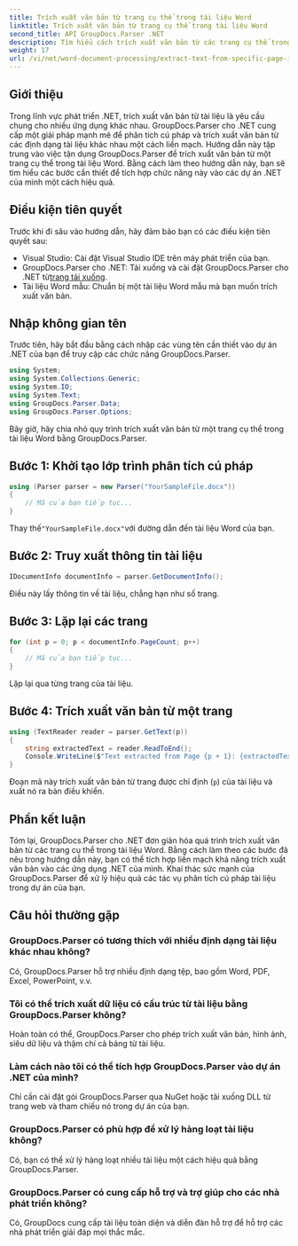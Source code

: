 ```yaml
---
title: Trích xuất văn bản từ trang cụ thể trong tài liệu Word
linktitle: Trích xuất văn bản từ trang cụ thể trong tài liệu Word
second_title: API GroupDocs.Parser .NET
description: Tìm hiểu cách trích xuất văn bản từ các trang cụ thể trong tài liệu Word bằng GroupDocs.Parser cho .NET. Tích hợp khả năng trích xuất văn bản vào .NET của bạn.
weight: 17
url: /vi/net/word-document-processing/extract-text-from-specific-page-in-word-document/
---
```

## Giới thiệu
Trong lĩnh vực phát triển .NET, trích xuất văn bản từ tài liệu là yêu cầu chung cho nhiều ứng dụng khác nhau. GroupDocs.Parser cho .NET cung cấp một giải pháp mạnh mẽ để phân tích cú pháp và trích xuất văn bản từ các định dạng tài liệu khác nhau một cách liền mạch. Hướng dẫn này tập trung vào việc tận dụng GroupDocs.Parser để trích xuất văn bản từ một trang cụ thể trong tài liệu Word. Bằng cách làm theo hướng dẫn này, bạn sẽ tìm hiểu các bước cần thiết để tích hợp chức năng này vào các dự án .NET của mình một cách hiệu quả.
## Điều kiện tiên quyết
Trước khi đi sâu vào hướng dẫn, hãy đảm bảo bạn có các điều kiện tiên quyết sau:
- Visual Studio: Cài đặt Visual Studio IDE trên máy phát triển của bạn.
-  GroupDocs.Parser cho .NET: Tải xuống và cài đặt GroupDocs.Parser cho .NET từ[trang tải xuống](https://releases.groupdocs.com/parser/net/).
- Tài liệu Word mẫu: Chuẩn bị một tài liệu Word mẫu mà bạn muốn trích xuất văn bản.

## Nhập không gian tên
Trước tiên, hãy bắt đầu bằng cách nhập các vùng tên cần thiết vào dự án .NET của bạn để truy cập các chức năng GroupDocs.Parser.
```csharp
using System;
using System.Collections.Generic;
using System.IO;
using System.Text;
using GroupDocs.Parser.Data;
using GroupDocs.Parser.Options;
```

Bây giờ, hãy chia nhỏ quy trình trích xuất văn bản từ một trang cụ thể trong tài liệu Word bằng GroupDocs.Parser.
## Bước 1: Khởi tạo lớp trình phân tích cú pháp
```csharp
using (Parser parser = new Parser("YourSampleFile.docx"))
{
    // Mã của bạn tiếp tục...
}
```
 Thay thế`"YourSampleFile.docx"`với đường dẫn đến tài liệu Word của bạn.
## Bước 2: Truy xuất thông tin tài liệu
```csharp
IDocumentInfo documentInfo = parser.GetDocumentInfo();
```
Điều này lấy thông tin về tài liệu, chẳng hạn như số trang.
## Bước 3: Lặp lại các trang
```csharp
for (int p = 0; p < documentInfo.PageCount; p++)
{
    // Mã của bạn tiếp tục...
}
```
Lặp lại qua từng trang của tài liệu.
## Bước 4: Trích xuất văn bản từ một trang
```csharp
using (TextReader reader = parser.GetText(p))
{
    string extractedText = reader.ReadToEnd();
    Console.WriteLine($"Text extracted from Page {p + 1}: {extractedText}");
}
```
Đoạn mã này trích xuất văn bản từ trang được chỉ định (`p`) của tài liệu và xuất nó ra bàn điều khiển.

## Phần kết luận
Tóm lại, GroupDocs.Parser cho .NET đơn giản hóa quá trình trích xuất văn bản từ các trang cụ thể trong tài liệu Word. Bằng cách làm theo các bước đã nêu trong hướng dẫn này, bạn có thể tích hợp liền mạch khả năng trích xuất văn bản vào các ứng dụng .NET của mình. Khai thác sức mạnh của GroupDocs.Parser để xử lý hiệu quả các tác vụ phân tích cú pháp tài liệu trong dự án của bạn.

## Câu hỏi thường gặp
### GroupDocs.Parser có tương thích với nhiều định dạng tài liệu khác nhau không?
Có, GroupDocs.Parser hỗ trợ nhiều định dạng tệp, bao gồm Word, PDF, Excel, PowerPoint, v.v.
### Tôi có thể trích xuất dữ liệu có cấu trúc từ tài liệu bằng GroupDocs.Parser không?
Hoàn toàn có thể, GroupDocs.Parser cho phép trích xuất văn bản, hình ảnh, siêu dữ liệu và thậm chí cả bảng từ tài liệu.
### Làm cách nào tôi có thể tích hợp GroupDocs.Parser vào dự án .NET của mình?
Chỉ cần cài đặt gói GroupDocs.Parser qua NuGet hoặc tải xuống DLL từ trang web và tham chiếu nó trong dự án của bạn.
### GroupDocs.Parser có phù hợp để xử lý hàng loạt tài liệu không?
Có, bạn có thể xử lý hàng loạt nhiều tài liệu một cách hiệu quả bằng GroupDocs.Parser.
### GroupDocs.Parser có cung cấp hỗ trợ và trợ giúp cho các nhà phát triển không?
Có, GroupDocs cung cấp tài liệu toàn diện và diễn đàn hỗ trợ để hỗ trợ các nhà phát triển giải đáp mọi thắc mắc.